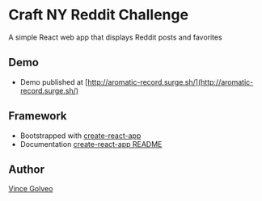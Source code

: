 # Craft NY Reddit Challenge
A simple React web app that displays Reddit posts and favorites

## Demo
* Demo published at [http://aromatic-record.surge.sh/](http://aromatic-record.surge.sh/)

## Framework
* Bootstrapped with [create-react-app](https://github.com/facebookincubator/create-react-app)
* Documentation [create-react-app README](https://github.com/facebook/create-react-app/blob/next/README.md)

## Author
[Vince Golveo](https://vincegolveo.com/)
